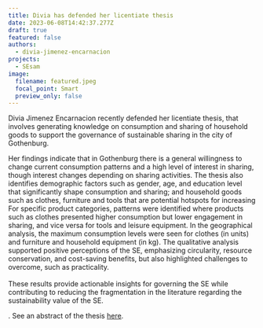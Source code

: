 ```yaml
---
title: Divia has defended her licentiate thesis
date: 2023-06-08T14:42:37.277Z
draft: true
featured: false
authors:
  - divia-jimenez-encarnacion
projects:
  - SEsam
image:
  filename: featured.jpeg
  focal_point: Smart
  preview_only: false
---
```

Divia Jimenez Encarnacion recently defended her licentiate thesis, that involves generating knowledge on consumption and sharing of household goods to support the governance of sustainable sharing in the city of Gothenburg. 



Her findings indicate that in Gothenburg there is a general willingness to change current consumption patterns  and a high level of interest in sharing, though interest changes depending on sharing activities. The thesis also identifies demographic factors such as gender, age, and education level that significantly shape consumption and sharing; and household goods such as clothes, furniture and tools that are potential hotspots for increasing   For specific product categories, patterns were identified where products such as clothes presented higher consumption but lower engagement in sharing, and vice versa for tools and leisure equipment. In the geographical analysis, the maximum consumption levels were seen for clothes (in units) and furniture and household equipment (in kg). The qualitative analysis supported positive perceptions of the SE, emphasizing circularity, resource conservation, and cost-saving benefits, but also highlighted challenges to overcome, such as practicality.\
 \
These results provide actionable insights for governing the SE while contributing to reducing the fragmentation in the literature regarding the sustainability value of the SE.





. See an abstract of the thesis [here](https://research.chalmers.se/publication/535743).